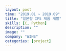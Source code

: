 ```yaml
---
layout: post
time: "2019.01 ~ 2019.09"
title: "일본향 IPS 제품 개발"
skills: [C, Python]
description: ""
image: ""
company: "WINS"
categories: [project]
---
```

